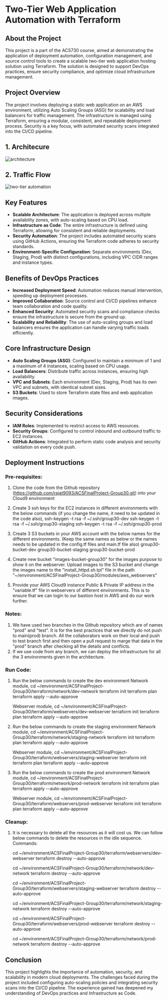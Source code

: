 # Two-Tier Web Application Automation with Terraform

## About the Project

This project is a part of the ACS730 course, aimed at demonstrating the application of deployment automation, configuration management, and source control tools to create a scalable two-tier web application hosting solution using Terraform. The solution is designed to support DevOps practices, ensure security compliance, and optimize cloud infrastructure management.

## Project Overview

The project involves deploying a static web application on an AWS environment, utilizing Auto Scaling Groups (ASG) for scalability and load balancers for traffic management. The infrastructure is managed using Terraform, ensuring a modular, consistent, and repeatable deployment process. Security is a key focus, with automated security scans integrated into the CI/CD pipeline.
## 1. Architecure
![architecture](https://github.com/user-attachments/assets/98f83e75-aaaa-46a8-99e1-e02144bf2188)

## 2. Traffic Flow
![two-tier automation](https://github.com/user-attachments/assets/ba8de907-4ec2-40f4-9729-2b7bb7d6531a)


## Key Features

- **Scalable Architecture**: The application is deployed across multiple availability zones, with auto-scaling based on CPU load.
- **Infrastructure as Code**: The entire infrastructure is defined using Terraform, allowing for consistent and reliable deployments.
- **Security Automation**: The project includes automated security scans using GitHub Actions, ensuring the Terraform code adheres to security standards.
- **Environment-Specific Configuration**: Separate environments (Dev, Staging, Prod) with distinct configurations, including VPC CIDR ranges and instance types.

## Benefits of DevOps Practices

- **Increased Deployment Speed**: Automation reduces manual intervention, speeding up deployment processes.
- **Improved Collaboration**: Source control and CI/CD pipelines enhance team collaboration and code quality.
- **Enhanced Security**: Automated security scans and compliance checks ensure the infrastructure is secure from the ground up.
- **Scalability and Reliability**: The use of auto-scaling groups and load balancers ensures the application can handle varying traffic loads efficiently.

## Core Infrastructure Design

- **Auto Scaling Groups (ASG)**: Configured to maintain a minimum of 1 and a maximum of 4 instances, scaling based on CPU usage.
- **Load Balancers**: Distribute traffic across instances, ensuring high availability.
- **VPC and Subnets**: Each environment (Dev, Staging, Prod) has its own VPC and subnets, with identical subnet sizes.
- **S3 Buckets**: Used to store Terraform state files and web application images.

## Security Considerations

- **IAM Roles**: Implemented to restrict access to AWS resources.
- **Security Groups**: Configured to control inbound and outbound traffic to EC2 instances.
- **GitHub Actions**: Integrated to perform static code analysis and security validation on every code push.

## Deployment Instructions

### Pre-requisites:
1) Clone the code from the Github repository (https://github.com/rajat9093/ACSFinalProject-Group30.git) into your Cloud9 environment

2) Create 3 ssh keys for the EC2 instances in different environments with the below commands (if you change the name, it need to be updated in the code also),
	ssh-keygen -t rsa -f ~/.ssh/group30-dev
	ssh-keygen -t rsa -f ~/.ssh/group30-staging
	ssh-keygen -t rsa -f ~/.ssh/group30-prod

3) Create 3 S3 buckets in your AWS account with the below names for the different environments. (Keep the same names as below or the names needs to be updated in the config.tf files and main.tf file also)
	group30-bucket-dev
	group30-bucket-staging
	group30-bucket-prod

4) Create new bucket "images-bucket-group30" for the images purpose to show it on the webserver. Upload images to the S3 bucket and change the images name to the "install_httpd.sh.tpl" file in the path "~/environment/ACSFinalProject-Group30/modules/aws_webservers"

5) Provide your AWS Cloud9 instance Public & Private IP address in the "variable.tf" file in webservers of different environments. This is to ensure that we can login to our bastion host in AWS and do our work further.

### Notes:
1) We have used two branches in the Github repository which are of names "prod" and "test". It is for the best practices that we directly do not push to main(prod) branch. All the collaborators work on their local and push to test branch first and then open a pull request to marge that data in the "prod" branch after checking all the details and conflicts.
2) If we use code from any branch, we can deploy the infrastructure for all the 3 environments given in the architecture.

### Run Code:
1) Run the below commands to create the dev environment
	Network module,
	cd ~/environment/ACSFinalProject-Group30/terraform/network/dev-network
	terraform init
	terraform plan
	terraform apply --auto-approve

	Webserver module,
	cd ~/environment/ACSFinalProject-Group30/terraform/webservers/dev-webserver
	terraform init
	terraform plan
	terraform apply --auto-approve

2) Run the below commands to create the staging environment
	Network module,
	cd ~/environment/ACSFinalProject-Group30/terraform/network/staging-network
	terraform init
	terraform plan
	terraform apply --auto-approve

	Webserver module,
	cd ~/environment/ACSFinalProject-Group30/terraform/webservers/staging-webserver
	terraform init
	terraform plan
	terraform apply --auto-approve

3) Run the below commands to create the prod environment
	Network module,
	cd ~/environment/ACSFinalProject-Group30/terraform/network/prod-network
	terraform init
	terraform plan
	terraform apply --auto-approve

	Webserver module,
	cd ~/environment/ACSFinalProject-Group30/terraform/webservers/prod-webserver
	terraform init
	terraform plan
	terraform apply --auto-approve

### Cleanup:
1) It is necessary to delete all the resources as it will cost us. We can follow below commands to delete the resources in the idle sequence.
Commands:

	cd ~/environment/ACSFinalProject-Group30/terraform/webservers/dev-webserver
	terraform destroy --auto-approve

	cd ~/environment/ACSFinalProject-Group30/terraform/network/dev-network
	terraform destroy --auto-approve

	cd ~/environment/ACSFinalProject-Group30/terraform/webservers/staging-webserver
	terraform destroy --auto-approve

	cd ~/environment/ACSFinalProject-Group30/terraform/network/staging-network
	terraform destroy --auto-approve

	cd ~/environment/ACSFinalProject-Group30/terraform/webservers/prod-webserver
	terraform destroy --auto-approve

	cd ~/environment/ACSFinalProject-Group30/terraform/network/prod-network
	terraform destroy --auto-approve

## Conclusion

This project highlights the importance of automation, security, and scalability in modern cloud deployments. The challenges faced during the project included configuring auto-scaling policies and integrating security scans into the CI/CD pipeline. The experience gained has deepened my understanding of DevOps practices and Infrastructure as Code.
